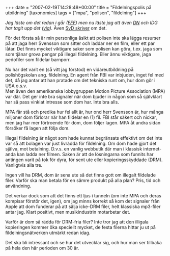 +++
date = "2007-02-19T14:28:48+00:00"
title = "Fildelningspolis på utbildning"
[taxonomies]
tags = ["mpa", "polisen", "fildelning"]
+++

*Jag läste om det redan i går ([FFF][1]) men nu läste jag att även [DN][2] och IDG har tagit upp det ([via][3]).* Även [SvD skriver][4] om det.

För det första så är min personliga åsikt att polisen inte ska lägga resurser på att jaga herr Svensson som sitter och laddar ner en film, eller ett par låtar. Det finns mycket viktigare saker som polisen kan göra, t.ex. jaga som som tjänar grova pengar på illegal fildelning. Eller ännu viktigare, jaga pedofiler som fildelar barnporr.

Nu har det varit en (så vitt jag förstod) en vidareutbildning på polishögskolan ang. fildelning. En agent från FBI var inbjuden, inget fel med det, då jag antar att han pratade om det tekniska runt om, hur dom gör i USA o.s.v.  
Men även den amerikanska lobbygruppen Motion Picture Association (MPA) var där. Det ger inte bra signaler när dom bjuder in någon som så självklart har så pass vinklat intresse som dom har. Inte bra alls.

MPA får stå och predika hur fel allt är, hur ond herr Svensson är, hur många miljoner dom förlorar när han fildelar en (1) fil. FBI står säkert och nickar, men jag har mer förtroende för dom, dom följer lagen. MPA åt andra sidan försöker få lagen att följa dom.

Illegal fildelning är något som hade kunnat begränsats effektivt om det inte var så att bolagen var just livrädda för fildelning. Om dom hade gjort det själva, mot betalning. D.v.s. en vanlig webbutik där man i klassisk internet-anda kan ladda ner filmen. Saken är att de lösningarna som funnits har antingen varit på tok för dyra, för sent ute eller kopieringsskyddade (DRM). Vanligtvis alla tre.

Ingen vill ha DRM, dom är sena ute så det finns gott om illegalt fildelade filer. Varför ska man betala för en sämre produkt på alla plan? Pris, tid och användning.

Det verkar dock som att det finns ett ljus i tunneln (om inte MPA och deras kompisar förstör det, igen), om jag minns korrekt så kom det signaler från Apple att dom funderar på att sälja icke-DRM filer, helt klassiska mp3-filer antar jag. Klart positivt, men musikindustrin motarbetar det.

Varför är dom så rädda för DRM-fria filer? Inte tror jag att den illigala kopieringen kommer öka speciellt mycket, de festa filerna hittar ju ut på fildelningsnätverken utmärkt redan idag.

Det ska bli intressant och se hur det utvecklar sig, och hur man ser tillbaka på hela den här perioden om 30 år.



<small></small>

 [1]: http://johannanylander.blogspot.com/2007/02/antipirater-p-svensk-polishgskola.html
 [2]: http://www.dn.se/DNet/jsp/polopoly.jsp?a=619433
 [3]: http://betaalfa.polymono.net/2007/02/19/3/
 [4]: http://www.svd.se/dynamiskt/inrikes/did_14658478.asp
